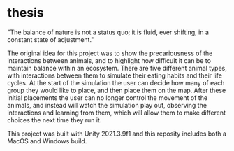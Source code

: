 # thesis

"The balance of nature is not a status quo; it is fluid, ever shifting, in a constant state of adjustment."

The original idea for this project was to show the precariousness of the interactions between animals, and to highlight how difficult it can be to maintain balance within an ecosystem. There are five different animal types, with interactions between them to simulate their eating habits and their life cycles. At the start of the simulation the user can decide how many of each group they would like to place, and then place them on the map. After these initial placements the user can no longer control the movement of the animals, and instead will watch the simulation play out, observing the interactions and learning from them, which will allow them to make different choices the next time they run it.

This project was built with Unity 2021.3.9f1 and this reposity includes both a MacOS and Windows build.
